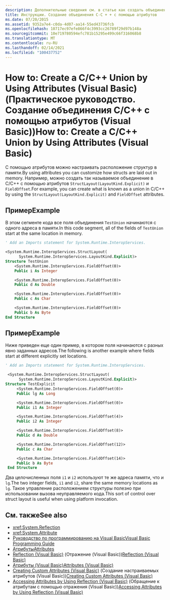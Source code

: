 ```yaml
---
description: Дополнительные сведения см. в статье как создать объединение C/C++ с помощью атрибутов (Visual Basic).
title: Инструкции. Создание объединения C-C + + с помощью атрибутов
ms.date: 07/20/2015
ms.assetid: 9352a7e4-c0da-4d07-aa14-55ed43736fcb
ms.openlocfilehash: 10717ec97efe866f4c3993cc26789f29d97b148a
ms.sourcegitcommit: 10e719780594efc781b15295e499c66f316068b8
ms.translationtype: MT
ms.contentlocale: ru-RU
ms.lasthandoff: 02/14/2021
ms.locfileid: "100437752"
---
```

# <a name="how-to-create-a-cc-union-by-using-attributes-visual-basic"></a><span data-ttu-id="e8762-103">How to: Create a C/C++ Union by Using Attributes (Visual Basic) (Практическое руководство. Создание объединения C/C++ с помощью атрибутов (Visual Basic))</span><span class="sxs-lookup"><span data-stu-id="e8762-103">How to: Create a C/C++ Union by Using Attributes (Visual Basic)</span></span>

<span data-ttu-id="e8762-104">С помощью атрибутов можно настраивать расположение структур в памяти.</span><span class="sxs-lookup"><span data-stu-id="e8762-104">By using attributes you can customize how structs are laid out in memory.</span></span> <span data-ttu-id="e8762-105">Например, можно создать так называемое объединение в C/C++ с помощью атрибутов `StructLayout(LayoutKind.Explicit)` и `FieldOffset`.</span><span class="sxs-lookup"><span data-stu-id="e8762-105">For example, you can create what is known as a union in C/C++ by using the `StructLayout(LayoutKind.Explicit)` and `FieldOffset` attributes.</span></span>

## <a name="example"></a><span data-ttu-id="e8762-106">Пример</span><span class="sxs-lookup"><span data-stu-id="e8762-106">Example</span></span>

<span data-ttu-id="e8762-107">В этом сегменте кода все поля объединения `TestUnion` начинаются с одного адреса в памяти.</span><span class="sxs-lookup"><span data-stu-id="e8762-107">In this code segment, all of the fields of `TestUnion` start at the same location in memory.</span></span>

```vb
' Add an Imports statement for System.Runtime.InteropServices.

<System.Runtime.InteropServices.StructLayout(
      System.Runtime.InteropServices.LayoutKind.Explicit)>
Structure TestUnion
    <System.Runtime.InteropServices.FieldOffset(0)>
    Public i As Integer

    <System.Runtime.InteropServices.FieldOffset(0)>
    Public d As Double

    <System.Runtime.InteropServices.FieldOffset(0)>
    Public c As Char

    <System.Runtime.InteropServices.FieldOffset(0)>
    Public b As Byte
End Structure
```

## <a name="example"></a><span data-ttu-id="e8762-108">Пример</span><span class="sxs-lookup"><span data-stu-id="e8762-108">Example</span></span>

<span data-ttu-id="e8762-109">Ниже приведен еще один пример, в котором поля начинаются с разных явно заданных адресов.</span><span class="sxs-lookup"><span data-stu-id="e8762-109">The following is another example where fields start at different explicitly set locations.</span></span>

```vb
' Add an Imports statement for System.Runtime.InteropServices.

 <System.Runtime.InteropServices.StructLayout(
      System.Runtime.InteropServices.LayoutKind.Explicit)>
Structure TestExplicit
     <System.Runtime.InteropServices.FieldOffset(0)>
     Public lg As Long

     <System.Runtime.InteropServices.FieldOffset(0)>
     Public i1 As Integer

     <System.Runtime.InteropServices.FieldOffset(4)>
     Public i2 As Integer

     <System.Runtime.InteropServices.FieldOffset(8)>
     Public d As Double

     <System.Runtime.InteropServices.FieldOffset(12)>
     Public c As Char

     <System.Runtime.InteropServices.FieldOffset(14)>
     Public b As Byte
 End Structure
```

<span data-ttu-id="e8762-110">Два целочисленных поля `i1` и `i2` используют те же адреса памяти, что и `lg`.</span><span class="sxs-lookup"><span data-stu-id="e8762-110">The two integer fields, `i1` and `i2`, share the same memory locations as `lg`.</span></span> <span data-ttu-id="e8762-111">Такое управление расположением структуры полезно при использовании вызова неуправляемого кода.</span><span class="sxs-lookup"><span data-stu-id="e8762-111">This sort of control over struct layout is useful when using platform invocation.</span></span>

## <a name="see-also"></a><span data-ttu-id="e8762-112">См. также</span><span class="sxs-lookup"><span data-stu-id="e8762-112">See also</span></span>

- <xref:System.Reflection>
- <xref:System.Attribute>
- [<span data-ttu-id="e8762-113">Руководство по программированию на Visual Basic</span><span class="sxs-lookup"><span data-stu-id="e8762-113">Visual Basic Programming Guide</span></span>](../../index.md)
- [<span data-ttu-id="e8762-114">Атрибуты</span><span class="sxs-lookup"><span data-stu-id="e8762-114">Attributes</span></span>](../../../../standard/attributes/index.md)
- <span data-ttu-id="e8762-115">[Reflection (Visual Basic)](../reflection.md) (Отражение (Visual Basic))</span><span class="sxs-lookup"><span data-stu-id="e8762-115">[Reflection (Visual Basic)](../reflection.md)</span></span>
- [<span data-ttu-id="e8762-116">Атрибуты (Visual Basic)</span><span class="sxs-lookup"><span data-stu-id="e8762-116">Attributes (Visual Basic)</span></span>](../../../language-reference/attributes.md)
- <span data-ttu-id="e8762-117">[Creating Custom Attributes (Visual Basic)](creating-custom-attributes.md) (Создание настраиваемых атрибутов (Visual Basic))</span><span class="sxs-lookup"><span data-stu-id="e8762-117">[Creating Custom Attributes (Visual Basic)](creating-custom-attributes.md)</span></span>
- <span data-ttu-id="e8762-118">[Accessing Attributes by Using Reflection (Visual Basic)](accessing-attributes-by-using-reflection.md) (Обращение к атрибутам с помощью отражения (Visual Basic))</span><span class="sxs-lookup"><span data-stu-id="e8762-118">[Accessing Attributes by Using Reflection (Visual Basic)](accessing-attributes-by-using-reflection.md)</span></span>
